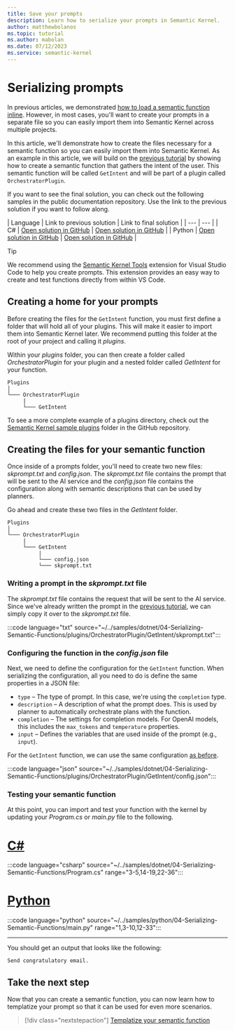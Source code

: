 ```yaml
---
title: Save your prompts
description: Learn how to serialize your prompts in Semantic Kernel.
author: matthewbolanos
ms.topic: tutorial
ms.author: mabolan
ms.date: 07/12/2023
ms.service: semantic-kernel
---
```


# Serializing prompts


In previous articles, we demonstrated [how to load a semantic function inline](./inline-semantic-functions.md). However, in most cases, you'll want to create your prompts in a separate file so you can easily import them into Semantic Kernel across multiple projects.

In this article, we'll demonstrate how to create the files necessary for a semantic function so you can easily import them into Semantic Kernel. As an example in this article, we will build on the [previous tutorial](./inline-semantic-functions.md) by showing how to create a semantic function that gathers the intent of the user. This semantic function will be called `GetIntent` and will be part of a plugin called `OrchestratorPlugin`.

If you want to see the final solution, you can check out the following samples in the public documentation repository. Use the link to the previous solution if you want to follow along.

| Language  | Link to previous solution | Link to final solution |
| --- | --- |
| C# | [Open solution in GitHub](https://github.com/MicrosoftDocs/semantic-kernel-docs/tree/main/samples/dotnet/03-Inline-Semantic-Functions) | [Open solution in GitHub](https://github.com/MicrosoftDocs/semantic-kernel-docs/tree/main/samples/dotnet/04-Serializing-Semantic-Functions) |
| Python | [Open solution in GitHub](https://github.com/MicrosoftDocs/semantic-kernel-docs/tree/main/samples/python/03-Inline-Semantic-Functions) | [Open solution in GitHub](https://github.com/MicrosoftDocs/semantic-kernel-docs/tree/main/samples/python/04-Serializing-Semantic-Functions) |


> [!TIP]
> We recommend using the [Semantic Kernel Tools](../../../vs-code-tools/index.md) extension for Visual Studio Code to help you create prompts. This extension provides an easy way to create and test functions directly from within VS Code.

## Creating a home for your prompts
Before creating the files for the `GetIntent` function, you must first define a folder that will hold all of your plugins. This will make it easier to import them into Semantic Kernel later. We recommend putting this folder at the root of your project and calling it _plugins_.

Within your _plugins_ folder, you can then create a folder called _OrchestratorPlugin_ for your plugin and a nested folder called _GetIntent_ for your function.

```directory
Plugins
│
└─── OrchestratorPlugin
     |
     └─── GetIntent
```

To see a more complete example of a plugins directory, check out the [Semantic Kernel sample plugins](https://github.com/microsoft/semantic-kernel/tree/main/samples/plugins) folder in the GitHub repository.

## Creating the files for your semantic function
Once inside of a prompts folder, you'll need to create two new files: _skprompt.txt_ and _config.json_. The _skprompt.txt_ file contains the prompt that will be sent to the AI service and the _config.json_ file contains the configuration along with semantic descriptions that can be used by planners.

Go ahead and create these two files in the _GetIntent_ folder.

```directory
Plugins
│
└─── OrchestratorPlugin
     |
     └─── GetIntent
          |
          └─── config.json
          └─── skprompt.txt
```

### Writing a prompt in the _skprompt.txt_ file
The _skprompt.txt_ file contains the request that will be sent to the AI service. Since we've already written the prompt in the [previous tutorial](./inline-semantic-functions.md#defining-the-prompt), we can simply copy it over to the _skprompt.txt_ file.

:::code language="txt" source="~/../samples/dotnet/04-Serializing-Semantic-Functions/plugins/OrchestratorPlugin/GetIntent/skprompt.txt":::


### Configuring the function in the _config.json_ file
Next, we need to define the configuration for the `GetIntent` function. When serializing the configuration, all you need to do is define the same properties in a JSON file:

- `type` – The type of prompt. In this case, we're using the `completion` type.
- `description` – A description of what the prompt does. This is used by planner to automatically orchestrate plans with the function.
- `completion` – The settings for completion models. For OpenAI models, this includes the `max_tokens` and `temperature` properties.
- `input` – Defines the variables that are used inside of the prompt (e.g., `input`).

For the `GetIntent` function, we can use the same configuration [as before](./inline-semantic-functions.md#configuring-the-function).

:::code language="json" source="~/../samples/dotnet/04-Serializing-Semantic-Functions/plugins/OrchestratorPlugin/GetIntent/config.json":::

### Testing your semantic function
At this point, you can import and test your function with the kernel by updating your _Program.cs_ or _main.py_ file to the following.

# [C#](#tab/Csharp)
:::code language="csharp" source="~/../samples/dotnet/04-Serializing-Semantic-Functions/Program.cs" range="3-5,14-19,22-36":::

# [Python](#tab/python)

:::code language="python" source="~/../samples/python/04-Serializing-Semantic-Functions/main.py" range="1,3-10,12-33":::

---

You should get an output that looks like the following:

```output
Send congratulatory email.
```


## Take the next step
Now that you can create a semantic function, you can now learn how to templatize your prompt so
that it can be used for even more scenarios.

> [!div class="nextstepaction"]
> [Templatize your semantic function](./templatizing-semantic-functions.md)
